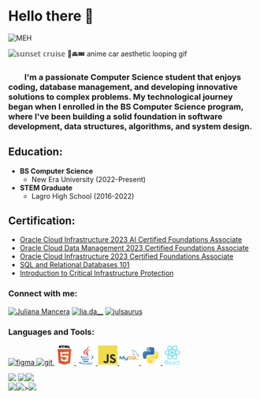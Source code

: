 # Hello there 👋 

![MEH](https://github.com/user-attachments/assets/42b4660e-58fe-4460-b654-c170cf784261)

![𝕤𝕦𝕟𝕤𝕖𝕥 𝕔𝕣𝕦𝕚𝕤𝕖 🌆🚘🎟 anime car aesthetic looping gif](https://github.com/user-attachments/assets/4c6542ff-5a84-4822-8926-3a0a9b3783b2)

### &emsp;&emsp;**I'm a passionate Computer Science student that enjoys coding, database management, and developing innovative solutions to complex problems. My technological journey began when I enrolled in the BS Computer Science program, where I've been building a solid foundation in software development, data structures, algorithms, and system design.**

## Education:
- **BS Computer Science** <br>
  - New Era University (2022-Present)
- **STEM Graduate** <br>
  - Lagro High School (2016-2022)

## Certification:
- [Oracle Cloud Infrastructure 2023 AI Certified Foundations Associate](https://catalog-education.oracle.com/pls/certview/sharebadge?id=AA5F4F55EB74975DBF1144EABFCEFB66C7DFE9F3168DCC50A661B8B21968EB84)
- [Oracle Cloud Data Management 2023 Certified Foundations Associate](https://catalog-education.oracle.com/pls/certview/sharebadge?id=8339061558F6FB5F2CC6602BB7E61C1F24547A361974349ABE5A7C6C33A7B1D7)
- [Oracle Cloud Infrastructure 2023 Certified Foundations Associate](https://catalog-education.oracle.com/pls/certview/sharebadge?id=776C7C6872BB2111549DE97023F5A8A6A5D92E106866F9638CFE75ACF5EABDE8)
- [SQL and Relational Databases 101](https://courses.cognitiveclass.ai/certificates/8a8256c83a5a46cf9903f4a55db2abbe)
- [Introduction to Critical Infrastructure Protection](https://learn.opswatacademy.com/certificate/YtQswqw4LQ)

<h3 align="left">Connect with me:</h3> 
<p align="left">
<a href="https://www.linkedin.com/in/juliana-mancera-84947b309/" target="blank"><img align="center" src="https://raw.githubusercontent.com/rahuldkjain/github-profile-readme-generator/master/src/images/icons/Social/linked-in-alt.svg" alt="Juliana Mancera" height="30" width="40" /></a>
<a href="https://instagram.com/lia.da__" target="blank"><img align="center" src="https://raw.githubusercontent.com/rahuldkjain/github-profile-readme-generator/master/src/images/icons/Social/instagram.svg" alt="lia.da__" height="30" width="40" /></a>
<a href="https://www.leetcode.com/julsaurus" target="blank"><img align="center" src="https://raw.githubusercontent.com/rahuldkjain/github-profile-readme-generator/master/src/images/icons/Social/leet-code.svg" alt="julsaurus" height="30" width="40" /></a>
</p>

<h3 align="left">Languages and Tools:</h3> 
<p align="left"> <a href="https://www.figma.com/" target="_blank" rel="noreferrer"> <img src="https://www.vectorlogo.zone/logos/figma/figma-icon.svg" alt="figma" width="40" height="40"/> </a> <a href="https://git-scm.com/" target="_blank" rel="noreferrer"> <img src="https://www.vectorlogo.zone/logos/git-scm/git-scm-icon.svg" alt="git" width="40" height="40"/> </a> <a href="https://www.w3.org/html/" target="_blank" rel="noreferrer"> <img src="https://raw.githubusercontent.com/devicons/devicon/master/icons/html5/html5-original-wordmark.svg" alt="html5" width="40" height="40"/> </a> <a href="https://www.java.com" target="_blank" rel="noreferrer"> <img src="https://raw.githubusercontent.com/devicons/devicon/master/icons/java/java-original.svg" alt="java" width="40" height="40"/> </a> <a href="https://developer.mozilla.org/en-US/docs/Web/JavaScript" target="_blank" rel="noreferrer"> <img src="https://raw.githubusercontent.com/devicons/devicon/master/icons/javascript/javascript-original.svg" alt="javascript" width="40" height="40"/> </a> <a href="https://www.mysql.com/" target="_blank" rel="noreferrer"> <img src="https://raw.githubusercontent.com/devicons/devicon/master/icons/mysql/mysql-original-wordmark.svg" alt="mysql" width="40" height="40"/> </a> <a href="https://www.python.org" target="_blank" rel="noreferrer"> <img src="https://raw.githubusercontent.com/devicons/devicon/master/icons/python/python-original.svg" alt="python" width="40" height="40"/> </a> <a href="https://reactjs.org/" target="_blank" rel="noreferrer"> <img src="https://raw.githubusercontent.com/devicons/devicon/master/icons/react/react-original-wordmark.svg" alt="react" width="40" height="40"/> </a> </p>

<img src="https://user-images.githubusercontent.com/74038190/216649417-9acc58df-9186-4132-ad43-819a57babb67.gif" width="160"/>    ![](https://github-readme-stats.vercel.app/api?username=JulianaMancera&theme=tokyonight&hide_border=false&include_all_commits=false&count_private=false)<img src="https://user-images.githubusercontent.com/74038190/216654116-d0e8d227-7977-4edc-8d36-63461bda9503.gif" width="160"/> <br/>
<img src="https://user-images.githubusercontent.com/74038190/216655797-63671069-cb49-4ce1-a2d0-f15d1f4be193.gif" width="160" />![](https://github-readme-streak-stats.herokuapp.com/?user=JulianaMancera&theme=tokyonight&hide_border=false)><img src="https://user-images.githubusercontent.com/74038190/216656950-4ecec37b-f42b-4bd8-8cd5-55fecbe04df6.gif" width="160" /><br/>

<!-- Proudly created with GPRM ( https://gprm.itsvg.in ) -->


<!-- Proudly created with GPRM ( https://gprm.itsvg.in ) -->
